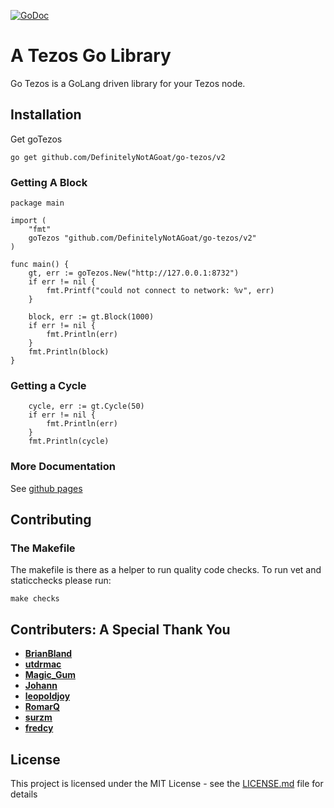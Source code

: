 [![GoDoc](https://godoc.org/github.com/golang/gddo?status.svg)](https://godoc.org/github.com/DefinitelyNotAGoat/go-tezos/v2)
# A Tezos Go Library

Go Tezos is a GoLang driven library for your Tezos node. 

## Installation

Get goTezos 
```
go get github.com/DefinitelyNotAGoat/go-tezos/v2
```

### Getting A Block

```
package main

import (
	"fmt"
	goTezos "github.com/DefinitelyNotAGoat/go-tezos/v2"
)

func main() {
	gt, err := goTezos.New("http://127.0.0.1:8732")
	if err != nil {
		fmt.Printf("could not connect to network: %v", err)
	}

	block, err := gt.Block(1000)
	if err != nil {
		fmt.Println(err)
	}
	fmt.Println(block)
}
```

### Getting a Cycle
```
	cycle, err := gt.Cycle(50)
	if err != nil {
		fmt.Println(err)
	}
	fmt.Println(cycle)
```

### More Documentation
See [github pages](https://definitelynotagoat.github.io/go-tezos/v2/)

## Contributing

### The Makefile
The makefile is there as a helper to run quality code checks. To run vet and staticchecks please run: 
```
make checks
```

## Contributers: A Special Thank You

* [**BrianBland**](https://github.com/BrianBland)
* [**utdrmac**](https://github.com/utdrmac)
* [**Magic_Gum**](https://github.com/fkbenjamin)
* [**Johann**](https://github.com/tulpenhaendler)
* [**leopoldjoy**](https://github.com/leopoldjoy)
* [**RomarQ**](https://github.com/RomarQ)
* [**surzm**](https://github.com/surzm)
* [**fredcy**](https://github.com/fredcy)

## License

This project is licensed under the MIT License - see the [LICENSE.md](LICENSE.md) file for details

